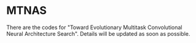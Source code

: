 # MTNAS
There are the codes for "Toward Evolutionary Multitask Convolutional Neural Architecture Search". Details will be updated as soon as possible.
